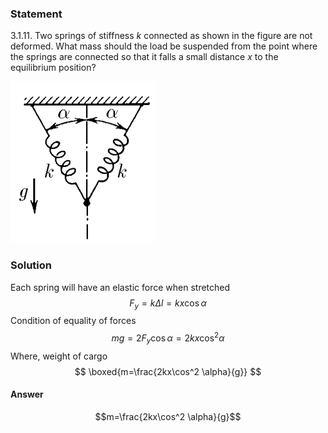 ###  Statement 

$3.1.11.$ Two springs of stiffness $k$ connected as shown in the figure are not deformed. What mass should the load be suspended from the point where the springs are connected so that it falls a small distance $x$ to the equilibrium position? 

![ For problem $3.1.11$ |232x258, 22%](../../img/3.1.11/statement.png)

### Solution

Each spring will have an elastic force when stretched $$ F_y=k\Delta l=kx\cos\alpha$$ Condition of equality of forces $$ mg=2F_y\cos\alpha =2kx\cos^2 \alpha$$ Where, weight of cargo $$ \boxed{m=\frac{2kx\cos^2 \alpha}{g}} $$ 

#### Answer

$$m=\frac{2kx\cos^2 \alpha}{g}$$ 
